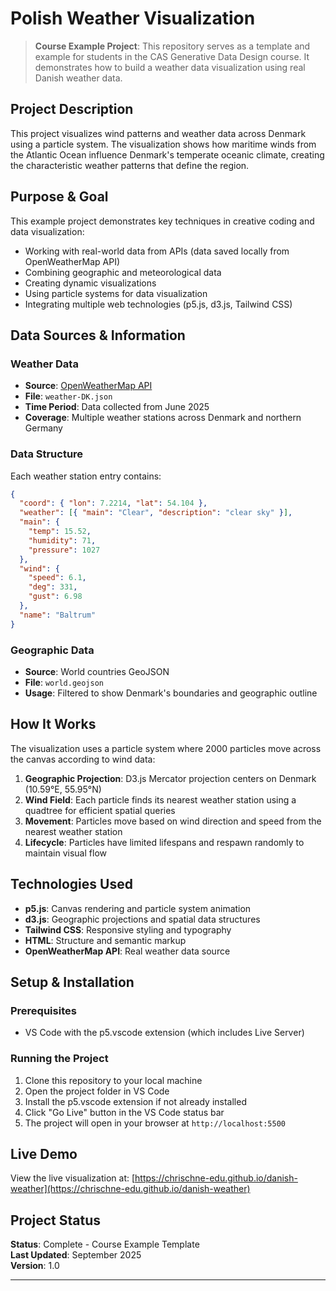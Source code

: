 # Polish Weather Visualization

> **Course Example Project**: This repository serves as a template and example for students in the CAS Generative Data Design course. It demonstrates how to build a weather data visualization using real Danish weather data.

## Project Description

This project visualizes wind patterns and weather data across Denmark using a particle system. The visualization shows how maritime winds from the Atlantic Ocean influence Denmark's temperate oceanic climate, creating the characteristic weather patterns that define the region.

## Purpose & Goal

This example project demonstrates key techniques in creative coding and data visualization:
- Working with real-world data from APIs (data saved locally from OpenWeatherMap API)
- Combining geographic and meteorological data
- Creating dynamic visualizations
- Using particle systems for data visualization
- Integrating multiple web technologies (p5.js, d3.js, Tailwind CSS)

## Data Sources & Information

### Weather Data
- **Source**: [OpenWeatherMap API](https://openweathermap.org/api)
- **File**: `weather-DK.json`
- **Time Period**: Data collected from June 2025
- **Coverage**: Multiple weather stations across Denmark and northern Germany

### Data Structure
Each weather station entry contains:
```json
{
  "coord": { "lon": 7.2214, "lat": 54.104 },
  "weather": [{ "main": "Clear", "description": "clear sky" }],
  "main": {
    "temp": 15.52,
    "humidity": 71,
    "pressure": 1027
  },
  "wind": {
    "speed": 6.1,
    "deg": 331,
    "gust": 6.98
  },
  "name": "Baltrum"
}
```

### Geographic Data
- **Source**: World countries GeoJSON
- **File**: `world.geojson` 
- **Usage**: Filtered to show Denmark's boundaries and geographic outline

## How It Works

The visualization uses a particle system where 2000 particles move across the canvas according to wind data:

1. **Geographic Projection**: D3.js Mercator projection centers on Denmark (10.59°E, 55.95°N)
2. **Wind Field**: Each particle finds its nearest weather station using a quadtree for efficient spatial queries
3. **Movement**: Particles move based on wind direction and speed from the nearest weather station
4. **Lifecycle**: Particles have limited lifespans and respawn randomly to maintain visual flow

## Technologies Used

- **p5.js**: Canvas rendering and particle system animation
- **d3.js**: Geographic projections and spatial data structures
- **Tailwind CSS**: Responsive styling and typography
- **HTML**: Structure and semantic markup
- **OpenWeatherMap API**: Real weather data source

## Setup & Installation

### Prerequisites
- VS Code with the p5.vscode extension (which includes Live Server)

### Running the Project
1. Clone this repository to your local machine
2. Open the project folder in VS Code
3. Install the p5.vscode extension if not already installed
4. Click "Go Live" button in the VS Code status bar
5. The project will open in your browser at `http://localhost:5500`

## Live Demo

View the live visualization at: [https://chrischne-edu.github.io/danish-weather](https://chrischne-edu.github.io/danish-weather)

## Project Status

**Status**: Complete - Course Example Template  
**Last Updated**: September 2025  
**Version**: 1.0

---